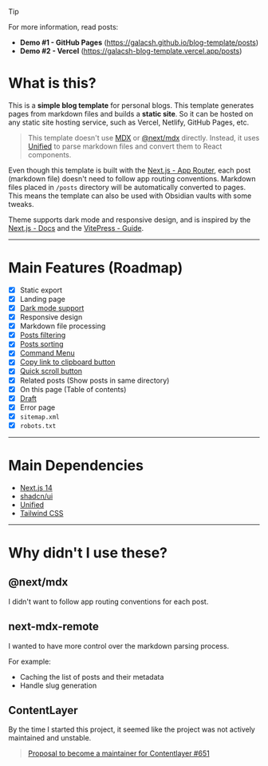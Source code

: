 > [!TIP]
> For more information, read posts:
>
> - **Demo #1 - GitHub Pages** (https://galacsh.github.io/blog-template/posts)
> - **Demo #2 - Vercel** (https://galacsh-blog-template.vercel.app/posts)

# What is this?

This is a **simple blog template** for personal blogs.
This template generates pages from markdown files and builds a **static site**.
So it can be hosted on any static site hosting service, such as Vercel, Netlify, GitHub Pages, etc.

> This template doesn't use [MDX](https://mdxjs.com/) or [@next/mdx](https://www.npmjs.com/package/@next/mdx) directly.
> Instead, it uses [Unified](https://unifiedjs.com/) to parse markdown files and convert them to React components.

Even though this template is built
with the [Next.js - App Router](https://nextjs.org/docs/getting-started/project-structure#app-routing-conventions),
each post (markdown file) doesn't need to follow app routing conventions.
Markdown files placed in `/posts` directory will be automatically converted to pages.
This means the template can also be used with Obsidian vaults with some tweaks.

Theme supports dark mode and responsive design, and is inspired by the [Next.js - Docs](https://nextjs.org/docs)
and the [VitePress - Guide](https://vitepress.dev/guide/what-is-vitepress).

---

# Main Features (Roadmap)

- [x] Static export
- [x] Landing page
- [x] [Dark mode support](https://galacsh.github.io/blog-template/features/dark-mode.md)
- [x] Responsive design
- [x] Markdown file processing
- [x] [Posts filtering](https://galacsh.github.io/blog-template/features/posts-filtering-sorting.md)
- [x] [Posts sorting](https://galacsh.github.io/blog-template/features/posts-filtering-sorting.md)
- [x] [Command Menu](https://galacsh.github.io/blog-template/features/command-menu.md)
- [x] [Copy link to clipboard button](https://galacsh.github.io/blog-template/features/copy-link-to-clipboard.md)
- [x] [Quick scroll button](https://galacsh.github.io/blog-templatefeatures/quick-scroll.md)
- [x] Related posts (Show posts in same directory)
- [x] On this page (Table of contents)
- [x] [Draft](https://galacsh.github.io/blog-templatefeatures/draft.md)
- [x] Error page
- [x] `sitemap.xml`
- [x] `robots.txt`

---

# Main Dependencies

- [Next.js 14](https://nextjs.org/)
- [shadcn/ui](https://ui.shadcn.com/)
- [Unified](https://unifiedjs.com/)
- [Tailwind CSS](https://tailwindcss.com/)

---

# Why didn't I use these?

## @next/mdx

I didn't want to follow app routing conventions for each post.

## next-mdx-remote

I wanted to have more control over the markdown parsing process.

For example:

- Caching the list of posts and their metadata
- Handle slug generation

## ContentLayer

By the time I started this project, it seemed like the project was not actively maintained and unstable.

> [Proposal to become a maintainer for Contentlayer #651](https://github.com/contentlayerdev/contentlayer/issues/651)
